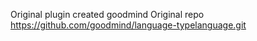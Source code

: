Original plugin created goodmind
Original repo https://github.com/goodmind/language-typelanguage.git